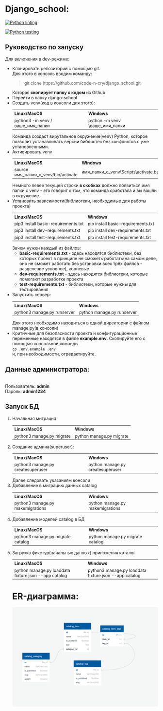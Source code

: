 <h1>Django_school:</h1>

[![Python linting](https://github.com/code-n-cry/django_school/actions/workflows/python-linting.yml/badge.svg)](https://github.com/code-n-cry/django_school/actions/workflows/python-linting.yml)

[![Python testing](https://github.com/code-n-cry/django_school/actions/workflows/python-testing.yml/badge.svg)](https://github.com/code-n-cry/django_school/actions/workflows/python-testing.yml)

<h2>Руководство по запуску</h2>
Для включения в dev-режиме:
<ul>
<li>Клонировать репозиторий с помощью git.<br>Для этого в консоль вводим команду:<br><blockquote>git clone https://github.com/code-n-cry/django_school.git</blockquote>Которая <b>скопирует папку с кодом</b> из Github</li>
<li>Перейти в папку django-school</li>
<li>Создать venv(код в консоли для этого):
<table>
<tr>
<th>Linux/MacOS</th>
<th>Windows</th>
</tr>
<tr>
<td>python3 -m venv /ваше_имя_папки</td>
<td>python -m venv \ваше_имя_папки</td>
</tr>
</table>
Команда создаст вирутальное окружение(venv) Python, которое позволит устанавливать версии библиотек без конфликтов с уже установленными.</li>
<li>Активировать venv
<table>
<tr>
<th>Linux/MacOS</th>
<th>Windows</th>
</tr>
<tr>
<td>source имя_папки_с_venv/bin/activate</td>
<td>имя_папки_с_venv\Scripts\activate.bat</td>
</tr>
</table>
Немного левее текущей строки <b>в скобках</b> должно появиться имя папки c venv - это говорит о том, что команда сработала и вы вошли в окружение.
</li>
<li>Установить зависимости(библиотеки, необходимые для работы проекта)
<table>
<tr>
<th>Linux/MacOS</th>
<th>Windows</th>
</tr>
<tr>
<td>pip3 install basic-requirements.txt</td>
<td>pip install basic-requirements.txt</td>
</tr>
<tr>
<td>pip3 install dev-requirements.txt</td>
<td>pip install dev-requirements.txt</td>
</tr>
<tr>
<td>pip3 install test-requirements.txt</td>
<td>pip install test-requirements.txt</td>
</tr>
</table>
Зачем нужен каждый из файлов:
<ul>
<li><b>basic-requirements.txt</b> - здесь находятся библиотеки, без которых проект в принципе не сможеть работать(на самом деле, оно не сможет работать без установки всех трёх файлов - разделение условное), корневые.</li>
<li><b>dev-requirements.txt</b> - здесь находятся библиотеки, которые помогают разработке проекта</li>
<li><b>test-requirements.txt</b> - библиотеки, которые нужны для тестирования</li>
</ul>
<li>Запустить сервер:
<table>
<tr>
<th>Linux/MacOS</th>
<th>Windows</th>
</tr>
<tr>
<td>python3 manage.py runserver</td>
<td>python manage.py runserver</td>
</tr>
</table>
Для этого необходимо находиться в одной директории с файлом manage.py(в консоли)</li>
<li>Критичные для безопасности проекта и конфигурационные переменные находятся в файле <b>example.env</b>. Скопируйте его с помощью консольной команды<br>
<code>cp .env.example .env</code><br>
и, при необходимости, отредактируйте.
</ul>
<h2>Данные администратора:</h2><br>
Пользователь: <b>admin</b><br>
Пароль: <b>admin1234</b>
<h2>Запуск БД</h2>
<ol>
<li>Начальная миграция
<table>
<tr>
<th>Linux/MacOS</th>
<th>Windows</th>
</tr>
<tr>
<td>python3 manage.py migrate</td>
<td>python manage.py migrate</td>
</tr>
</table>
<li>Создание админа(superuser):
<table>
<tr>
<th>Linux/MacOS</th>
<th>Windows</th>
</tr>
<tr>
<td>python3 manage.py createsuperuser</td>
<td>python manage.py createsuperuser</td>
</tr>
</table>
Далее следовать указаниям консоли
</li>
<li>Добавление в миграцию данных catalog
<table>
<tr>
<th>Linux/MacOS</th>
<th>Windows</th>
</tr>
<tr>
<td>python3 manage.py makemigrations</td>
<td>python manage.py makemigrations</td>
</tr>
</table>
</li>
<li>Добавление моделей catalog в БД
<table>
<tr>
<th>Linux/MacOS</th>
<th>Windows</th>
</tr>
<tr>
<td>python3 manage.py migrate catalog</td>
<td>python manage.py migrate catalog</td>
</tr>
</table>
<li>Загрузка фикстур(начальных данных) приложения каталог
<table>
<tr>
<th>Linux/MacOS</th>
<th>Windows</th>
</tr>
<tr>
<td>python manage.py loaddata fixture.json --app catalog</td>
<td>python3 manage.py loaddata fixture.json --app catalog</td>
</tr>
</table>
<h1>ER-диаграмма:</h1>

<img src="https://github.com/code-n-cry/django_school/blob/main/image.png">
